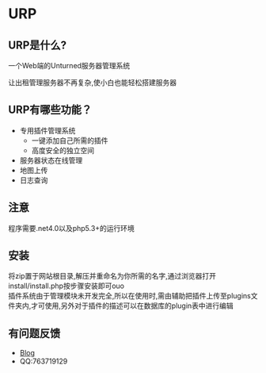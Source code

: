# URP
## URP是什么?
一个Web端的Unturned服务器管理系统

让出租管理服务器不再复杂,使小白也能轻松搭建服务器

## URP有哪些功能？
-  专用插件管理系统
   - 一键添加自己所需的插件
   - 高度安全的独立空间
- 服务器状态在线管理
- 地图上传
- 日志查询

## 注意
程序需要.net4.0以及php5.3+的运行环境
## 安装
将zip置于网站根目录,解压并重命名为你所需的名字,通过浏览器打开install/install.php按步骤安装即可ouo
<br>插件系统由于管理模块未开发完全,所以在使用时,需由辅助把插件上传至plugins文件夹内,才可使用,另外对于插件的描述可以在数据库的plugin表中进行编辑
## 有问题反馈
 *   [Blog](http://www.7gugu.com)
 *   QQ:763719129
 
  